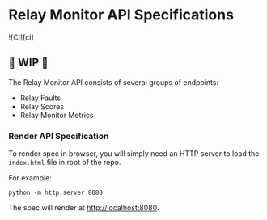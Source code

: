 # Relay Monitor API Specifications

![CI][ci]

## 🚧 WIP 🚧

The Relay Monitor API consists of several groups of endpoints:

* Relay Faults
* Relay Scores
* Relay Monitor Metrics

### Render API Specification

To render spec in browser, you will simply need an HTTP server to load the
`index.html` file in root of the repo.

For example:
```console
python -m http.server 8080
```

The spec will render at [http://localhost:8080](http://localhost:8080).
